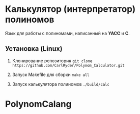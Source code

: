 # Калькулятор (интерпретатор) полиномов

Язык для работы с полиномами, написанный на __YACC__ и __C__.

## Установка (Linux)
1. Клонирование репозитория
```git clone https://github.com/CarlRyder/Polynom_Calculator.git```

2. Запуск Makefile для сборки
```make all```

3. Запуск калькулятора полиномов
```./build/calc```
# PolynomCalang
